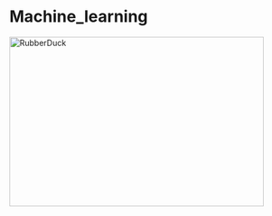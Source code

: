 # Machine_learning

<img src="![머신러닝](https://user-images.githubusercontent.com/66001539/117562702-e3234d00-b0db-11eb-914a-4dbd0a04fab6.png)" width="450px" height="300px" title="px(픽셀) 크기 설정" alt="RubberDuck"></img><br/>

